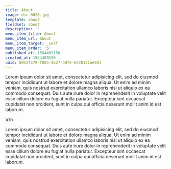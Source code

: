 ```yaml
---
title: About
image: dsc-0826.jpg
template: about
fieldset: about
description: ''
menu_item_title: About
menu_item_url: about
menu_item_target: _self
menu_item_order: '5'
published_at: 1564409150
created_at: 1564409150
uuid: 8053f579-f005-4627-b87e-6438121ae0d1
---
```

<p>
Lorem ipsum dolor sit amet, consectetur adipisicing elit, sed do eiusmod
tempor incididunt ut labore et dolore magna aliqua. Ut enim ad minim veniam, quis
nostrud exercitation ullamco laboris nisi ut aliquip ex ea commodo consequat. Duis
aute irure dolor in reprehenderit in voluptate velit esse cillum dolore eu fugiat
nulla pariatur. Excepteur sint occaecat cupidatat non proident, sunt in culpa qui
officia deserunt mollit anim id est laborum.</p>\r\n<p>Lorem ipsum dolor sit amet,
consectetur adipisicing elit, sed do eiusmod tempor incididunt ut labore et dolore
magna aliqua. Ut enim ad minim veniam, quis nostrud exercitation ullamco laboris
nisi ut aliquip ex ea commodo consequat. Duis aute irure dolor in reprehenderit
in voluptate velit esse cillum dolore eu fugiat nulla pariatur. Excepteur sint occaecat
cupidatat non proident, sunt in culpa qui officia deserunt mollit anim id est laborum.
</p>
